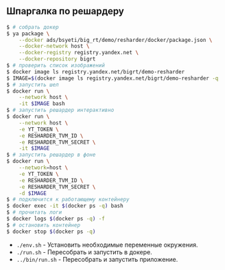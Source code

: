 Шпаргалка по решардеру
----------------------

```bash
$ # собрать докер
$ ya package \
    --docker ads/bsyeti/big_rt/demo/resharder/docker/package.json \
    --docker-network host \
    --docker-registry registry.yandex.net \
    --docker-repository bigrt
$ # проверить список изображений
$ docker image ls registry.yandex.net/bigrt/demo-resharder
$ IMAGE=$(docker image ls registry.yandex.net/bigrt/demo-resharder -q | head -1)
$ # запустить шел
$ docker run \
    --network host \
    -it $IMAGE bash
$ # запустить решардер интерактивно
$ docker run \
    --network host \
    -e YT_TOKEN \
    -e RESHARDER_TVM_ID \
    -e RESHARDER_TVM_SECRET \
    -it $IMAGE
$ # запустить решардер в фоне
$ docker run \
    --network=host \
    -e YT_TOKEN \
    -e RESHARDER_TVM_ID \
    -e RESHARDER_TVM_SECRET \
    -d $IMAGE
$ # подключится к работающему контейнеру
$ docker exec -it $(docker ps -q) bash
$ # прочитать логи
$ docker logs $(docker ps -q) -f
$ # остановить контейнер
$ docker stop $(docker ps -q)
```

- `./env.sh` - Установить необходимые переменные окружения.
- `./run.sh` - Пересобрать и запустить в докере.
- `../bin/run.sh` - Пересобрать и запустить приложение.
